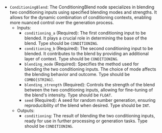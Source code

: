 - `ConditioningBlend`: The ConditioningBlend node specializes in blending two conditioning inputs using specified blending modes and strengths. It allows for the dynamic combination of conditioning contexts, enabling more nuanced control over the generation process.
    - Inputs:
        - `conditioning_a` (Required): The first conditioning input to be blended. It plays a crucial role in determining the base of the blend. Type should be `CONDITIONING`.
        - `conditioning_b` (Required): The second conditioning input to be blended. It contributes to the blend by providing an additional layer of context. Type should be `CONDITIONING`.
        - `blending_mode` (Required): Specifies the method used for blending the two conditioning inputs. The choice of mode affects the blending behavior and outcome. Type should be `COMBO[STRING]`.
        - `blending_strength` (Required): Controls the strength of the blend between the two conditioning inputs, allowing for fine-tuning of the blend's intensity. Type should be `FLOAT`.
        - `seed` (Required): A seed for random number generation, ensuring reproducibility of the blend when desired. Type should be `INT`.
    - Outputs:
        - `conditioning`: The result of blending the two conditioning inputs, ready for use in further processing or generation tasks. Type should be `CONDITIONING`.

